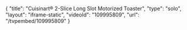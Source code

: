 {
    "title": "Cuisinart&reg; 2-Slice Long Slot Motorized Toaster",
    "type": "solo",
    "layout": "iframe-static",
    "videoId": "109995809",
    "url": "\/tvpembed\/109995809"
}
